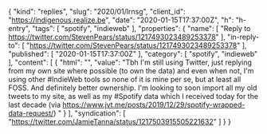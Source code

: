 {
  "kind": "replies",
  "slug": "2020/01/lrnsg",
  "client_id": "https://indigenous.realize.be",
  "date": "2020-01-15T17:37:00Z",
  "h": "h-entry",
  "tags": [
    "spotify",
    "indieweb"
  ],
  "properties": {
    "name": [
      "Reply to https://twitter.com/StevenPears/status/1217493023489253378"
    ],
    "in-reply-to": [
      "https://twitter.com/StevenPears/status/1217493023489253378"
    ],
    "published": [
      "2020-01-15T17:37:00Z"
    ],
    "category": [
      "spotify",
      "indieweb"
    ],
    "content": [
      {
        "html": "",
        "value": "Tbh I'm still using Twitter, just replying from my own site where possible (to own the data) and even when not, I'm using other #IndieWeb tools so none of it is mine per se, but at least all FOSS. And definitely better ownership. I'm looking to soon import all my old tweets to my site, as well as my #Spotify data which I received today for the last decade (via https://www.jvt.me/posts/2019/12/29/spotify-wrapped-data-request/) "
      }
    ],
    "syndication": [
      "https://twitter.com/JamieTanna/status/1217503915505221632"
    ]
  }
}
